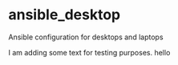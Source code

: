 # ansible_desktop

Ansible configuration for desktops and laptops

I am adding some text for testing purposes.
hello
